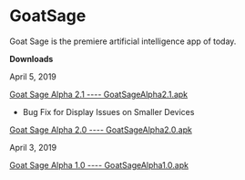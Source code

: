 # GoatSage
Goat Sage is the premiere artificial intelligence app of today.

<b>Downloads</b>

April 5, 2019

[Goat Sage Alpha 2.1 ---- GoatSageAlpha2.1.apk](https://github.com/Jime567/GoatSage/raw/master/GoatSageAlpha2.1.apk)

* Bug Fix for Display Issues on Smaller Devices

[Goat Sage Alpha 2.0 ---- GoatSageAlpha2.0.apk](https://github.com/Jime567/GoatSage/raw/master/GoatSageAlpha2.0.apk)

April 3, 2019 

[Goat Sage Alpha 1.0 ---- GoatSageAlpha1.0.apk](https://github.com/Jime567/GoatSage/raw/master/Goat%20Sage%20Alpha%201.0.apk)
